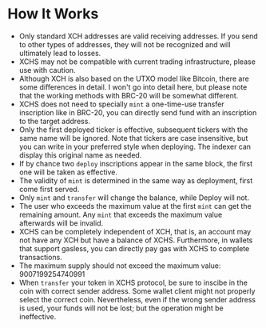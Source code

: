 # How It Works

- Only standard XCH addresses are valid receiving addresses. If you send to other types of addresses, they will not be recognized and will ultimately lead to losses.
- XCHS may not be compatible with current trading infrastructure, please use with caution.
- Although XCH is also based on the UTXO model like Bitcoin, there are some differences in detail. I won't go into detail here, but please note that the working methods with BRC-20 will be somewhat different.
- XCHS does not need to specially `mint` a one-time-use transfer inscription like in BRC-20, you can directly send fund with an inscription to the target address.
- Only the first deployed ticker is effective, subsequent tickers with the same name will be ignored. Note that tickers are case insensitive, but you can write in your preferred style when deploying. The indexer can display this original name as needed.
- If by chance two `deploy` inscriptions appear in the same block, the first one will be taken as effective.
- The validity of `mint` is determined in the same way as deployment, first come first served.
- Only `mint` and `transfer` will change the balance, while Deploy will not.
- The user who exceeds the maximum value at the first `mint` can get the remaining amount. Any `mint` that exceeds the maximum value afterwards will be invalid.
- XCHS can be completely independent of XCH, that is, an account may not have any XCH but have a balance of XCHS. Furthermore, in wallets that support gasless, you can directly pay gas with XCHS to complete transactions.
- The maximum supply should not exceed the maximum value: 9007199254740991
- When `transfer` your token in XCHS protocol, be sure to inscibe in the coin with correct sender address. Some wallet client might not properly select the correct coin. Nevertheless, even if the wrong sender address is used, your funds will not be lost; but the operation might be ineffective.